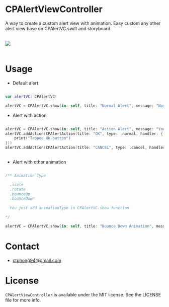 # CPAlertViewController

A way to create a custom alert view with animation. Easy custom any other alert view base on CPAlertVC.swift and storyboard.</br><br>

<img src="https://github.com/katafo/CPAlertViewController/blob/master/screenshot.gif" />
</br><br>

# Usage

- Default alert

```swift

var alertVC: CPAlertVC!

alertVC = CPAlertVC.show(in: self, title: "Normal Alert", message: "Normal alert will have only one button.")

```
- Alert with action

```swift

alertVC = CPAlertVC.show(in: self, title: "Action Alert", message: "You can add your action to two buttons below. By default: Cancel button will dismiss alert.")
alertVC.addAction(CPAlertAction(title: "OK", type: .normal, handler: {
    print("Tapped OK button")
}))
alertVC.addAction(CPAlertAction(title: "CANCEL", type: .cancel, handler: nil))
    
```
- Alert with other animation

```swift

/** Animation Type

  .scale
  .rotate
  .bounceUp
  .bounceDown
  
  You just add animationType in CPAlertVC.show function

*/

alertVC = CPAlertVC.show(in: self, title: "Bounce Down Animation", message: "Animating alert from top view to bottom view", animationType: .bounceDown)

```

# Contact

- ctphong94@gmail.com

# License

`CPAlertViewController` is available under the MIT license. See the LICENSE file for more info.
